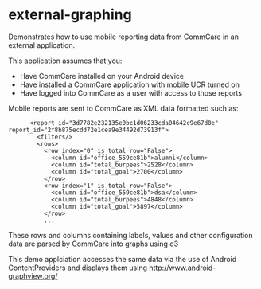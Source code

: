 # external-graphing

Demonstrates how to use mobile reporting data from CommCare in an external application.

This application assumes that you:
* Have CommCare installed on your Android device
* Have installed a CommCare application with mobile UCR turned on
* Have logged into CommCare as a user with access to those reports

Mobile reports are sent to CommCare as XML data formatted such as:

```
      <report id="3d7782e232135e0bc1d06233cda04642c9e67d0e" report_id="2f8b875ecdd72e1cea9e34492d73913f">
        <filters/>
        <rows>
          <row index="0" is_total_row="False">
            <column id="office_559ce81b">alumni</column>
            <column id="total_burpees">2528</column>
            <column id="total_goal">2700</column>
          </row>
          <row index="1" is_total_row="False">
            <column id="office_559ce81b">dsa</column>
            <column id="total_burpees">4848</column>
            <column id="total_goal">5897</column>
          </row>
          ...
```

These rows and columns containing labels, values and other configuration data are parsed by CommCare into graphs using d3

This demo applciation accesses the same data via the use of Android ContentProviders and displays them using http://www.android-graphview.org/

